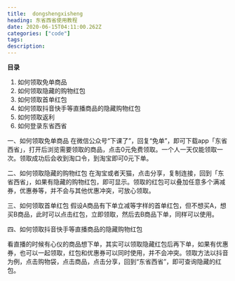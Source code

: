 ```yaml
---
title:  dongshengxisheng
heading: 东省西省使用教程
date: 2020-06-15T04:11:00.262Z
categories: ["code"]
tags: 
description: 
---
```


**目录**
1. 如何领取免单商品
2. 如何领取隐藏的购物红包
3. 如何领取首单红包
4. 如何领取抖音快手等直播商品的隐藏购物红包
5. 如何领取返利
6. 如何登录东省西省
  
一、如何领取免单商品
在微信公众号“下课了”，回复“免单”，即可下载app「东省西省」，打开后浏览需要领取的商品，点击0元免费领取。一个人一天仅能领取一次。领取成功后会收到淘口令，到淘宝即可0元下单。

二、如何领取隐藏的购物红包
在淘宝或者天猫，点击分享，复制连接，回到「东省西省」，如果有隐藏的购物红包，即可显示。领取的红包可以叠加任意多个满减券，优惠券等，并不会与其他优惠冲突，可放心领取。

三、如何领取首单红包
假设A商品有下单立减等字样的首单红包，但不想买A，想买B商品，此时可以点击红包，立即领取，然后去B商品下单，同样可以使用。

四、如何领取抖音快手等直播商品的隐藏购物红包

看直播的时候有心仪的商品想下单，其实可以领取隐藏红包后再下单，如果有优惠券，也可以一起领取，红包和优惠券可以同时使用，并不会冲突。领取方法以抖音为例，点击购物袋，点击商品，点击分享，回到“东省西省”，即可查询隐藏的红包。





